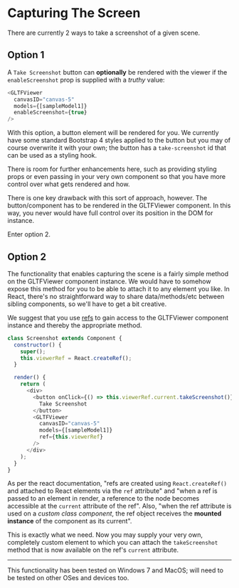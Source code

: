 # Capturing The Screen

There are currently 2 ways to take a screenshot of a given scene.

## Option 1

A `Take Screenshot` button can **optionally** be rendered with the viewer if the `enableScreenshot` prop is supplied with a _truthy_ value:

```js
<GLTFViewer
  canvasID="canvas-5"
  models={[sampleModel1]}
  enableScreenshot={true}
/>
```

With this option, a button element will be rendered for you. We currently have some standard Bootstrap 4 styles applied to the button but you may of course overwrite it with your own; the button has a `take-screenshot` id that can be used as a styling hook.

There is room for further enhancements here, such as providing styling props or even passing in your very own component so that you have more control over what gets rendered and how.

There is one key drawback with this sort of approach, however. The button/component has to be rendered in the GLTFViewer component. In this way, you never would have full control over its position in the DOM for instance.

Enter option 2.

## Option 2

The functionality that enables capturing the scene is a fairly simple method on the GLTFViewer component instance. We would have to somehow expose this method for you to be able to attach it to any element you like. In React, there's no straightforward way to share data/methods/etc between sibling components, so we'll have to get a bit creative.

We suggest that you use [refs](https://reactjs.org/docs/refs-and-the-dom.html) to gain access to the GLTFViewer component instance and thereby the appropriate method.

```js
class Screenshot extends Component {
  constructor() {
    super();
    this.viewerRef = React.createRef();
  }

  render() {
    return (
      <div>
        <button onClick={() => this.viewerRef.current.takeScreenshot()}>
          Take Screenshot
        </button>
        <GLTFViewer
          canvasID="canvas-5"
          models={[sampleModel1]}
          ref={this.viewerRef}
        />
      </div>
    );
  }
}
```

As per the react documentation, "refs are created using `React.createRef()` and attached to React elements via the `ref` attribute" and "when a ref is passed to an element in render, a reference to the node becomes accessible at the `current` attribute of the ref". Also, "when the ref attribute is used on a _custom class component_, the ref object receives the **mounted instance** of the component as its current".

This is exactly what we need. Now you may supply your very own, completely custom element to which you can attach the `takeScreenshot` method that is now available on the ref's `current` attribute.

---

This functionality has been tested on Windows 7 and MacOS; will need to be tested on other OSes and devices too.
